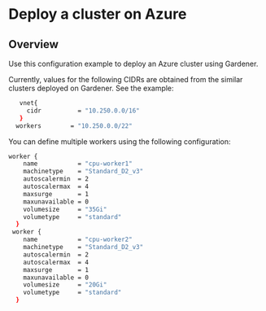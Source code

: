 #  Deploy a cluster on Azure

## Overview
Use this configuration example to deploy an Azure cluster using Gardener.

Currently, values for the following CIDRs are obtained from the similar clusters deployed on Gardener. See the example:
```bash
   vnet{
     cidr          = "10.250.0.0/16"
   }
  workers        = "10.250.0.0/22"
```

You can define multiple workers using the following configuration:

```bash
worker {
    name           = "cpu-worker1"
    machinetype    = "Standard_D2_v3"
    autoscalermin  = 2
    autoscalermax  = 4
    maxsurge       = 1
    maxunavailable = 0
    volumesize     = "35Gi"
    volumetype     = "standard"
  }
 worker {
    name           = "cpu-worker2"
    machinetype    = "Standard_D2_v3"
    autoscalermin  = 2
    autoscalermax  = 4
    maxsurge       = 1
    maxunavailable = 0
    volumesize     = "20Gi"
    volumetype     = "standard"
  }
```
